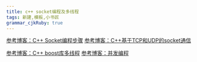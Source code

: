 ```yaml
---
title: c++ socket编程及多线程
tags: 新建,模板,小书匠
grammar_cjkRuby: true
---
```


[参考博客：C++ Socket编程步骤][1]
[参考博客：C++基于TCP和UDP的socket通信 ][2]

[参考博客：C++ boost库多线程][3]
[参考博客：并发编程][4]


  [1]: http://www.cnblogs.com/Sniper-quay/archive/2011/06/22/2086636.html
  [2]: http://blog.csdn.net/yaopeng_2005/article/details/6696105
  [3]: http://blog.csdn.net/misskissC/article/details/9859753
  [4]: http://blog.csdn.net/huang_xw/article/category/1089366
